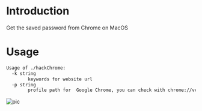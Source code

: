 # Introduction

Get the saved password from Chrome on MacOS


# Usage  

```bash
Usage of ./hackChrome:
  -k string
    	keywords for website url
  -p string
    	profile path for  Google Chrome, you can check with chrome://version  (default "/Users/XXX/Library/ApplicationSupport/Google/Chrome/Default")
```

![pic](https://g.asyncoder.com/images/20200707125247-1ESFHy.png)
